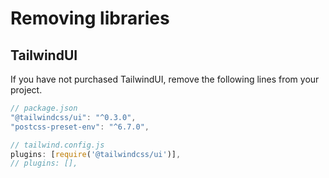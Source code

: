 # Removing libraries

## TailwindUI
If you have not purchased TailwindUI, remove the following lines from your project.

```javascript 
// package.json
"@tailwindcss/ui": "^0.3.0",
"postcss-preset-env": "^6.7.0",
```
```javascript 
// tailwind.config.js
plugins: [require('@tailwindcss/ui')], 
// plugins: [],
```
